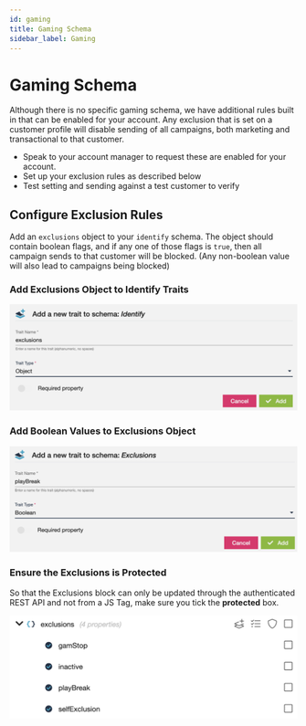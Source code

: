 ```yaml
---
id: gaming
title: Gaming Schema
sidebar_label: Gaming
---
```


# Gaming Schema

Although there is no specific gaming schema, we have additional rules built in that
can be enabled for your account. Any exclusion that is set on a customer profile
will disable sending of all campaigns, both marketing and
transactional to that customer.

  * Speak to your account manager to request these are enabled for your account.
  * Set up your exclusion rules as described below
  * Test setting and sending against a test customer to verify

## Configure Exclusion Rules

Add an `exclusions` object to your `identify` schema. The object should
contain boolean flags, and if any one of those flags is `true`, then all campaign
sends to that customer will be blocked. (Any non-boolean value will also lead to 
campaigns being blocked)

### Add Exclusions Object to Identify Traits

![Add Exclusions](/img/gaming/add-exclusions.png)

### Add Boolean Values to Exclusions Object

![Add Play Break](/img/gaming/add-playBreak.png)

### Ensure the Exclusions is Protected

So that the Exclusions block can only be updated through the authenticated 
REST API and not from a JS Tag, make sure you tick the **protected** box.

![List of Exclusions](/img/gaming/list-exclusions.png)
